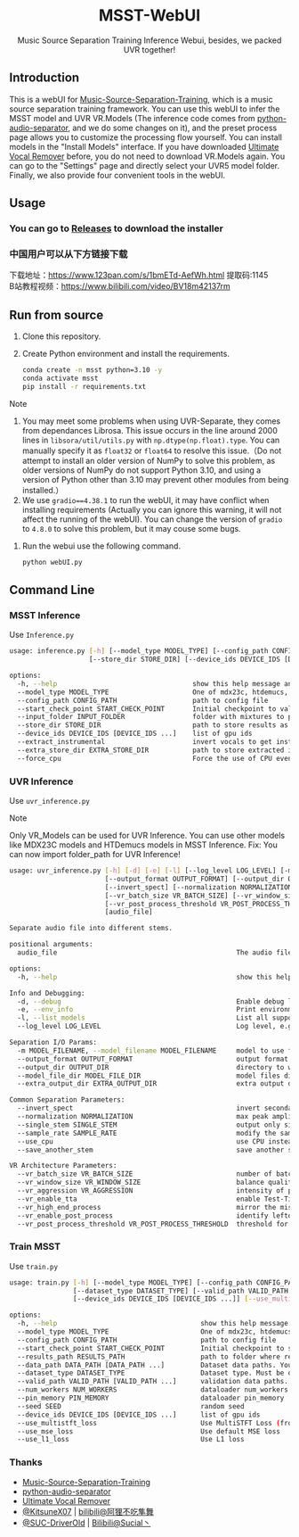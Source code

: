 <div align="center">

# MSST-WebUI

Music Source Separation Training Inference Webui, besides, we packed UVR together!
</div>

## Introduction

This is a webUI for [Music-Source-Separation-Training](https://github.com/ZFTurbo/Music-Source-Separation-Training), which is a music source separation training framework. You can use this webUI to infer the MSST model and UVR VR.Models (The inference code comes from [python-audio-separator](https://github.com/nomadkaraoke/python-audio-separator), and we do some changes on it), and the preset process page allows you to customize the processing flow yourself. You can install models in the "Install Models" interface. If you have downloaded [Ultimate Vocal Remover](https://github.com/Anjok07/ultimatevocalremovergui) before, you do not need to download VR.Models again. You can go to the "Settings" page and directly select your UVR5 model folder. Finally, we also provide four convenient tools in the webUI.

## Usage

### You can go to [Releases](https://github.com/SUC-DriverOld/MSST-WebUI/releases) to download the installer

### 中国用户可以从下方链接下载

下载地址：https://www.123pan.com/s/1bmETd-AefWh.html 提取码:1145<br>
B站教程视频：https://www.bilibili.com/video/BV18m42137rm

## Run from source

1. Clone this repository.
2. Create Python environment and install the requirements.

   ```bash
   conda create -n msst python=3.10 -y
   conda activate msst
   pip install -r requirements.txt
   ```

> [!NOTE]
> 1. You may meet some problems when using UVR-Separate, they comes from dependances Librosa. This issue occurs in the line around 2000 lines in `libsora/util/utils.py` with `np.dtype(np.float).type`. You can manually specify it as `float32` or `float64` to resolve this issue.（Do not attempt to install an older version of NumPy to solve this problem, as older versions of NumPy do not support Python 3.10, and using a version of Python other than 3.10 may prevent other modules from being installed.）
> 2. We use `gradio==4.38.1` to run the webUI, it may have conflict when installing requirements (Actually you can ignore this warning, it will not affect the running of the webUI). You can change the version of `gradio` to `4.8.0` to solve this problem, but it may couse some bugs.

1. Run the webui use the following command.

   ```bash
   python webUI.py
   ```

## Command Line

### MSST Inference

Use `Inference.py`

```bash
usage: inference.py [-h] [--model_type MODEL_TYPE] [--config_path CONFIG_PATH] [--start_check_point START_CHECK_POINT] [--input_folder INPUT_FOLDER]
                    [--store_dir STORE_DIR] [--device_ids DEVICE_IDS [DEVICE_IDS ...]] [--extract_instrumental] [--extra_store_dir EXTRA_STORE_DIR] [--force_cpu]

options:
  -h, --help                                  show this help message and exit
  --model_type MODEL_TYPE                     One of mdx23c, htdemucs, segm_models, mel_band_roformer, bs_roformer, swin_upernet, bandit
  --config_path CONFIG_PATH                   path to config file
  --start_check_point START_CHECK_POINT       Initial checkpoint to valid weights
  --input_folder INPUT_FOLDER                 folder with mixtures to process
  --store_dir STORE_DIR                       path to store results as wav file
  --device_ids DEVICE_IDS [DEVICE_IDS ...]    list of gpu ids
  --extract_instrumental                      invert vocals to get instrumental if provided
  --extra_store_dir EXTRA_STORE_DIR           path to store extracted instrumental. If not provided, store_dir will be used
  --force_cpu                                 Force the use of CPU even if CUDA is available
```

### UVR Inference

Use `uvr_inference.py`

> [!NOTE]
> Only VR_Models can be used for UVR Inference.
> You can use other models like MDX23C models and HTDemucs models in MSST Inference.
> Fix: You can now import folder_path for UVR Inference!

```bash
usage: uvr_inference.py [-h] [-d] [-e] [-l] [--log_level LOG_LEVEL] [-m MODEL_FILENAME] 
                        [--output_format OUTPUT_FORMAT] [--output_dir OUTPUT_DIR] [--model_file_dir MODEL_FILE_DIR] [--extra_output_dir EXTRA_OUTPUT_DIR]
                        [--invert_spect] [--normalization NORMALIZATION] [--single_stem SINGLE_STEM] [--sample_rate SAMPLE_RATE] [--use_cpu] [--save_another_stem]
                        [--vr_batch_size VR_BATCH_SIZE] [--vr_window_size VR_WINDOW_SIZE] [--vr_aggression VR_AGGRESSION] [--vr_enable_tta] [--vr_high_end_process] [--vr_enable_post_process]
                        [--vr_post_process_threshold VR_POST_PROCESS_THRESHOLD] 
                        [audio_file]

Separate audio file into different stems.

positional arguments:
  audio_file                                             The audio file path to separate, in any common format. You can input file path or file folder path

options:
  -h, --help                                             show this help message and exit

Info and Debugging:
  -d, --debug                                            Enable debug logging, equivalent to --log_level=debug.
  -e, --env_info                                         Print environment information and exit.
  -l, --list_models                                      List all supported models and exit.
  --log_level LOG_LEVEL                                  Log level, e.g. info, debug, warning (default: info).

Separation I/O Params:
  -m MODEL_FILENAME, --model_filename MODEL_FILENAME     model to use for separation (default: model_mel_band_roformer_ep_3005_sdr_11.4360.ckpt). Example: -m 2_HP-UVR.pth
  --output_format OUTPUT_FORMAT                          output format for separated files, any common format (default: FLAC). Example: --output_format=MP3
  --output_dir OUTPUT_DIR                                directory to write output files (default: <current dir>). Example: --output_dir=/app/separated
  --model_file_dir MODEL_FILE_DIR                        model files directory (default: /tmp/audio-separator-models/). Example: --model_file_dir=/app/models
  --extra_output_dir EXTRA_OUTPUT_DIR                    extra output directory for saving another stem. If not provided, output_dir will be used. Example: --extra_output_dir=/app/extra_output

Common Separation Parameters:
  --invert_spect                                         invert secondary stem using spectogram (default: False). Example: --invert_spect
  --normalization NORMALIZATION                          max peak amplitude to normalize input and output audio to (default: 0.9). Example: --normalization=0.7
  --single_stem SINGLE_STEM                              output only single stem, e.g. Instrumental, Vocals, Drums, Bass, Guitar, Piano, Other. Example: --single_stem=Instrumental
  --sample_rate SAMPLE_RATE                              modify the sample rate of the output audio (default: 44100). Example: --sample_rate=44100
  --use_cpu                                              use CPU instead of GPU for inference
  --save_another_stem                                    save another stem when using flow inference (default: False). Example: --save_another_stem

VR Architecture Parameters:
  --vr_batch_size VR_BATCH_SIZE                          number of batches to process at a time. higher = more RAM, slightly faster processing (default: 4). Example: --vr_batch_size=16        
  --vr_window_size VR_WINDOW_SIZE                        balance quality and speed. 1024 = fast but lower, 320 = slower but better quality. (default: 512). Example: --vr_window_size=320       
  --vr_aggression VR_AGGRESSION                          intensity of primary stem extraction, -100 - 100. typically 5 for vocals & instrumentals (default: 5). Example: --vr_aggression=2      
  --vr_enable_tta                                        enable Test-Time-Augmentation; slow but improves quality (default: False). Example: --vr_enable_tta
  --vr_high_end_process                                  mirror the missing frequency range of the output (default: False). Example: --vr_high_end_process
  --vr_enable_post_process                               identify leftover artifacts within vocal output; may improve separation for some songs (default: False). Example: --vr_enable_post_process
  --vr_post_process_threshold VR_POST_PROCESS_THRESHOLD  threshold for post_process feature: 0.1-0.3 (default: 0.2). Example: --vr_post_process_threshold=0.1
```

### Train MSST

Use `train.py`

```bash
usage: train.py [-h] [--model_type MODEL_TYPE] [--config_path CONFIG_PATH] [--start_check_point START_CHECK_POINT] [--results_path RESULTS_PATH] [--data_path DATA_PATH [DATA_PATH ...]]
                [--dataset_type DATASET_TYPE] [--valid_path VALID_PATH [VALID_PATH ...]] [--num_workers NUM_WORKERS] [--pin_memory PIN_MEMORY] [--seed SEED]
                [--device_ids DEVICE_IDS [DEVICE_IDS ...]] [--use_multistft_loss] [--use_mse_loss] [--use_l1_loss]

options:
  -h, --help                                    show this help message and exit
  --model_type MODEL_TYPE                       One of mdx23c, htdemucs, segm_models, mel_band_roformer, bs_roformer, swin_upernet, bandit
  --config_path CONFIG_PATH                     path to config file
  --start_check_point START_CHECK_POINT         Initial checkpoint to start training
  --results_path RESULTS_PATH                   path to folder where results will be stored (weights, metadata)
  --data_path DATA_PATH [DATA_PATH ...]         Dataset data paths. You can provide several folders.
  --dataset_type DATASET_TYPE                   Dataset type. Must be one of: 1, 2, 3 or 4. Details here: https://github.com/ZFTurbo/Music-Source-Separation-Training/blob/main/docs/dataset_types.md
  --valid_path VALID_PATH [VALID_PATH ...]      validation data paths. You can provide several folders.
  --num_workers NUM_WORKERS                     dataloader num_workers
  --pin_memory PIN_MEMORY                       dataloader pin_memory
  --seed SEED                                   random seed
  --device_ids DEVICE_IDS [DEVICE_IDS ...]      list of gpu ids
  --use_multistft_loss                          Use MultiSTFT Loss (from auraloss package)
  --use_mse_loss                                Use default MSE loss
  --use_l1_loss                                 Use L1 loss
```

### Thanks

- [Music-Source-Separation-Training](https://github.com/ZFTurbo/Music-Source-Separation-Training)
- [python-audio-separator](https://github.com/nomadkaraoke/python-audio-separator)
- [Ultimate Vocal Remover](https://github.com/Anjok07/ultimatevocalremovergui)
- [@KitsuneX07](https://github.com/KitsuneX07) | [bilibili@阿狸不吃隼舞](https://space.bilibili.com/403335715)
- [@SUC-DriverOld](https://github.com/SUC-DriverOld) | [Bilibili@Sucial丶](https://space.bilibili.com/445022409)
